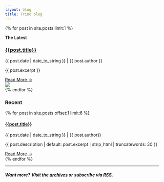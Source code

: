 ```yaml
---
layout: blog
title: Trino blog
---
```


<div class="content container clearfix spacer-30">

<div class="row blog-page">
  <div class="col-12">
    {% for post in site.posts limit:1 %}
      <div class="latest-blog card">
        <div>
          <p style="font-weight:600;">The Latest</p>
          <h3 class="blog-title"><a href="{{ post.url }}">{{post.title}}</a></h3>
          <p class="caption">{{ post.date | date_to_string }} | {{ post.author }}</p>
          <p>{{ post.excerpt }}</p>
          <div class="blog-readmore"><a href="{{ post.url }}">Read More &rarr;</a></div>
        </div>
        <div>
          <img src="{{ post.image | default: '/assets/trino-og.png' }}">
        </div>
      </div>
    {% endfor %}
    <h3>Recent</h3>
    <div class="blog-cards">
      {% for post in site.posts offset:1 limit:6 %}
        <div class="card post-card square">
          <!-- Card content -->
          <div class="card-body">
            <!-- Title -->
            <h4 class="card-title"><a href="{{ post.url }}">{{post.title}}</a></h4>
            <p class="caption">{{ post.date | date_to_string }} | {{ post.author}}</p>
            <!-- Text -->
            <p class="card-text">{{ post.description | default: post.excerpt | strip_html | truncatewords: 30 }}</p>
            <div class="blog-readmore"><a href="{{ post.url }}">Read More &rarr;</a></div>
          </div>
        </div>
      {% endfor %}
    </div>
    <hr />
    <h5>
      Want more? Visit the <a href="./archive.html">archives</a>
      or subscribe via <a href="{{ '/blog/feed.xml' | relative_url }}" target="_blank">RSS</a>.
    </h5>
  </div>
</div>
<div class="spacer-60"></div>

</div>
